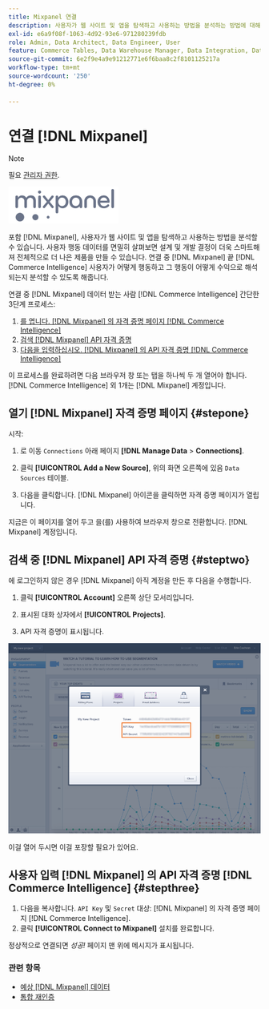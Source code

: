 ```yaml
---
title: Mixpanel 연결
description: 사용자가 웹 사이트 및 앱을 탐색하고 사용하는 방법을 분석하는 방법에 대해 알아봅니다.
exl-id: e6a9f08f-1063-4d92-93e6-971280239fdb
role: Admin, Data Architect, Data Engineer, User
feature: Commerce Tables, Data Warehouse Manager, Data Integration, Data Import/Export
source-git-commit: 6e2f9e4a9e91212771e6f6baa8c2f8101125217a
workflow-type: tm+mt
source-wordcount: '250'
ht-degree: 0%

---
```


# 연결 [!DNL Mixpanel]

>[!NOTE]
>
>필요 [관리자 권한](../../../administrator/user-management/user-management.md).

![](../../../assets/Mixpanel_logo.png)

포함 [!DNL Mixpanel], 사용자가 웹 사이트 및 앱을 탐색하고 사용하는 방법을 분석할 수 있습니다. 사용자 행동 데이터를 면밀히 살펴보면 설계 및 개발 결정이 더욱 스마트해져 전체적으로 더 나은 제품을 만들 수 있습니다. 연결 중 [!DNL Mixpanel] 끝 [!DNL Commerce Intelligence] 사용자가 어떻게 행동하고 그 행동이 어떻게 수익으로 해석되는지 분석할 수 있도록 해줍니다.

연결 중 [!DNL Mixpanel] 데이터 받는 사람 [!DNL Commerce Intelligence] 간단한 3단계 프로세스:

1. [를 엽니다. [!DNL Mixpanel] 의 자격 증명 페이지 [!DNL Commerce Intelligence]](#stepone)
1. [검색 [!DNL Mixpanel] API 자격 증명](#steptwo)
1. [다음을 입력하십시오. [!DNL Mixpanel] 의 API 자격 증명 [!DNL Commerce Intelligence]](#stepthree)

이 프로세스를 완료하려면 다음 브라우저 창 또는 탭을 하나씩 두 개 열어야 합니다. [!DNL Commerce Intelligence] 외 1개는 [!DNL Mixpanel] 계정입니다.

## 열기 [!DNL Mixpanel] 자격 증명 페이지 {#stepone}

시작:

1. 로 이동 `Connections` 아래 페이지 **[!DNL Manage Data** > **Connections]**.

1. 클릭 **[!UICONTROL Add a New Source]**, 위의 화면 오른쪽에 있음 `Data Sources` 테이블.

1. 다음을 클릭합니다. [!DNL Mixpanel] 아이콘을 클릭하면 자격 증명 페이지가 열립니다.

지금은 이 페이지를 열어 두고 을(를) 사용하여 브라우저 창으로 전환합니다. [!DNL Mixpanel] 계정입니다.

## 검색 중 [!DNL Mixpanel] API 자격 증명 {#steptwo}

에 로그인하지 않은 경우 [!DNL Mixpanel] 아직 계정을 만든 후 다음을 수행합니다.

1. 클릭 **[!UICONTROL Account]** 오른쪽 상단 모서리입니다.

1. 표시된 대화 상자에서 **[!UICONTROL Projects]**.

1. API 자격 증명이 표시됩니다.

![Mixpanel API 자격 증명 검색 중](../../../assets/Mixpanel_API_creds.png)

이걸 열어 두시면 이걸 포장할 필요가 있어요.

## 사용자 입력 [!DNL Mixpanel] 의 API 자격 증명 [!DNL Commerce Intelligence] {#stepthree}

1. 다음을 복사합니다. `API Key` 및 `Secret` 대상: [!DNL Mixpanel] 의 자격 증명 페이지 [!DNL Commerce Intelligence].
1. 클릭 **[!UICONTROL Connect to Mixpanel]** 설치를 완료합니다.

정상적으로 연결되면 _성공!_ 페이지 맨 위에 메시지가 표시됩니다.

### 관련 항목

* [예상 [!DNL Mixpanel] 데이터](../integrations/mixpanel-data.md)
* [통합 재인증](https://experienceleague.adobe.com/docs/commerce-knowledge-base/kb/how-to/mbi-reauthenticating-integrations.html)
